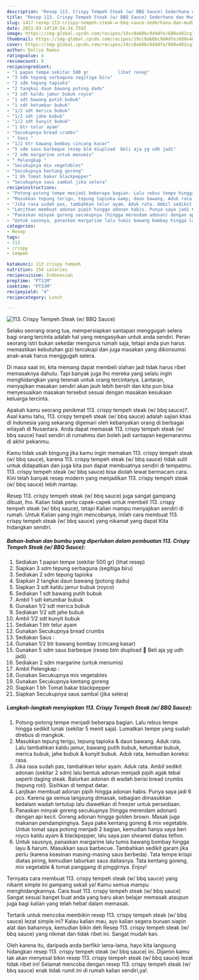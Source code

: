 ```yaml
---
description: "Resep 113. Crispy Tempeh Steak (w/ BBQ Sauce) Sederhana dan Mudah Dibuat"
title: "Resep 113. Crispy Tempeh Steak (w/ BBQ Sauce) Sederhana dan Mudah Dibuat"
slug: 1417-resep-113-crispy-tempeh-steak-w-bbq-sauce-sederhana-dan-mudah-dibuat
date: 2021-03-14T10:54:24.759Z
image: https://img-global.cpcdn.com/recipes/19cc0ab0bc9d4dfe/680x482cq70/113-crispy-tempeh-steak-w-bbq-sauce-foto-resep-utama.jpg
thumbnail: https://img-global.cpcdn.com/recipes/19cc0ab0bc9d4dfe/680x482cq70/113-crispy-tempeh-steak-w-bbq-sauce-foto-resep-utama.jpg
cover: https://img-global.cpcdn.com/recipes/19cc0ab0bc9d4dfe/680x482cq70/113-crispy-tempeh-steak-w-bbq-sauce-foto-resep-utama.jpg
author: Dollie Ramos
ratingvalue: 4
reviewcount: 8
recipeingredient:
- "1 papan tempe sekitar 500 gr           lihat resep"
- "3 sdm tepung serbaguna segitiga biru"
- "2 sdm tepung tapioka"
- "2 tangkai daun bawang potong dadu"
- "3 sdt kaldu jamur bubuk royco"
- "1 sdt bawang putih bubuk"
- "1 sdt ketumbar bubuk"
- "1/2 sdt merica bubuk"
- "1/2 sdt jahe bubuk"
- "1/2 sdt kunyit bubuk"
- "1 btr telur ayam"
- "Secukupnya bread crumbs"
- " Saus "
- "1/2 btr bawang bombay cincang kasar"
- "5 sdm saus barbeque resep blm diupload  Beli aja yg udh jadi"
- "2 sdm margarine untuk menumis"
- " Pelengkap "
- "Secukupnya mix vegetables"
- "Secukupnya kentang goreng"
- "1 bh Tomat bakar blackpepper"
- "Secukupnya saus sambal jika selera"
recipeinstructions:
- "Potong-potong tempe menjadi beberapa bagian. Lalu rebus tempe hingga sedikit lunak (sekitar 5 menit saja). Lumatkan tempe yang sudah direbus di mangkok."
- "Masukkan tepung terigu, tepung tapioka &amp; daun bawang. Aduk rata. Lalu tambahkan kaldu jamur, bawang putih bubuk, ketumbar bubuk, merica bubuk, jahe bubuk &amp; kunyit bubuk. Aduk rata, kemudian koreksi rasa."
- "Jika rasa sudah pas, tambahkan telur ayam. Aduk rata. Ambil sedikit adonan (sekitar 2 sdm) lalu bentuk adonan menjadi pipih agak tebal seperti daging steak. Balurkan adonan di wadah berisi bread crumbs (tepung roti). Sisihkan di tempat datar."
- "Lanjtkan membuat adonan pipih hingga adonan habis. Punya saya jadi 6 pcs. Karena ga semua langsung dimasak, sebagian dimasukkan kedalam wadah tertutup lalu diawetkan di freezer untuk persediaan."
- "Panaskan minyak goreng secukupnya (hingga merendam adonan) dengan api kecil. Goreng adonan hingga golden brown. Masak juga makanan pendampingnya. Saya pake kentang goreng &amp; mix vegetable. Untuk tomat saya potong menjadi 2 bagian, kemudian hanya saya beri royco kaldu ayam &amp; blackpepper, lalu saya pan sheared diatas teflon."
- "Untuk sausnya, panaskan margarine lalu tumis bawang bombay hingga layu &amp; harum. Masukkan saus barbecue. Tambahkan sedikit garam jika perlu (karena keasinan masing-masing saus berbeda). Tata tempe krispi diatas piring, kemudian taburkan saus daitasnya. Tata kentang goreng, mix vegetable &amp; tomat panggang di pinggirnya. Enjoy!"
categories:
- Resep
tags:
- 113
- crispy
- tempeh

katakunci: 113 crispy tempeh 
nutrition: 156 calories
recipecuisine: Indonesian
preptime: "PT11M"
cooktime: "PT33M"
recipeyield: "4"
recipecategory: Lunch

---
```



![113. Crispy Tempeh Steak (w/ BBQ Sauce)](https://img-global.cpcdn.com/recipes/19cc0ab0bc9d4dfe/680x482cq70/113-crispy-tempeh-steak-w-bbq-sauce-foto-resep-utama.jpg)

Selaku seorang orang tua, mempersiapkan santapan menggugah selera bagi orang tercinta adalah hal yang mengasyikan untuk anda sendiri. Peran seorang istri bukan sekedar mengurus rumah saja, tetapi anda pun harus memastikan kebutuhan gizi tercukupi dan juga masakan yang dikonsumsi anak-anak harus menggugah selera.

Di masa  saat ini, kita memang dapat membeli olahan jadi tidak harus ribet memasaknya dahulu. Tapi banyak juga lho mereka yang selalu ingin menghidangkan yang terenak untuk orang tercintanya. Lantaran, menyajikan masakan sendiri akan jauh lebih bersih dan kita pun bisa menyesuaikan masakan tersebut sesuai dengan masakan kesukaan keluarga tercinta. 



Apakah kamu seorang penikmat 113. crispy tempeh steak (w/ bbq sauce)?. Asal kamu tahu, 113. crispy tempeh steak (w/ bbq sauce) adalah sajian khas di Indonesia yang sekarang digemari oleh kebanyakan orang di berbagai wilayah di Nusantara. Anda dapat memasak 113. crispy tempeh steak (w/ bbq sauce) hasil sendiri di rumahmu dan boleh jadi santapan kegemaranmu di akhir pekanmu.

Kamu tidak usah bingung jika kamu ingin memakan 113. crispy tempeh steak (w/ bbq sauce), karena 113. crispy tempeh steak (w/ bbq sauce) tidak sulit untuk didapatkan dan juga kita pun dapat membuatnya sendiri di tempatmu. 113. crispy tempeh steak (w/ bbq sauce) bisa diolah lewat bermacam cara. Kini telah banyak resep modern yang menjadikan 113. crispy tempeh steak (w/ bbq sauce) lebih mantap.

Resep 113. crispy tempeh steak (w/ bbq sauce) juga sangat gampang dibuat, lho. Kalian tidak perlu capek-capek untuk membeli 113. crispy tempeh steak (w/ bbq sauce), tetapi Kalian mampu menyajikan sendiri di rumah. Untuk Kalian yang ingin mencobanya, inilah cara membuat 113. crispy tempeh steak (w/ bbq sauce) yang nikamat yang dapat Kita hidangkan sendiri.

<!--inarticleads1-->

##### Bahan-bahan dan bumbu yang diperlukan dalam pembuatan 113. Crispy Tempeh Steak (w/ BBQ Sauce):

1. Sediakan 1 papan tempe (sekitar 500 gr)           (lihat resep)
1. Siapkan 3 sdm tepung serbaguna (segitiga biru)
1. Sediakan 2 sdm tepung tapioka
1. Siapkan 2 tangkai daun bawang (potong dadu)
1. Siapkan 3 sdt kaldu jamur bubuk (royco)
1. Sediakan 1 sdt bawang putih bubuk
1. Ambil 1 sdt ketumbar bubuk
1. Gunakan 1/2 sdt merica bubuk
1. Sediakan 1/2 sdt jahe bubuk
1. Ambil 1/2 sdt kunyit bubuk
1. Sediakan 1 btr telur ayam
1. Gunakan Secukupnya bread crumbs
1. Sediakan  Saus :
1. Gunakan 1/2 btr bawang bombay (cincang kasar)
1. Gunakan 5 sdm saus barbeque (resep blm diupload 😬 Beli aja yg udh jadi)
1. Sediakan 2 sdm margarine (untuk menumis)
1. Ambil  Pelengkap :
1. Gunakan Secukupnya mix vegetables
1. Gunakan Secukupnya kentang goreng
1. Siapkan 1 bh Tomat bakar blackpepper
1. Siapkan Secukupnya saus sambal (jika selera)




<!--inarticleads2-->

##### Langkah-langkah menyiapkan 113. Crispy Tempeh Steak (w/ BBQ Sauce):

1. Potong-potong tempe menjadi beberapa bagian. Lalu rebus tempe hingga sedikit lunak (sekitar 5 menit saja). Lumatkan tempe yang sudah direbus di mangkok.
1. Masukkan tepung terigu, tepung tapioka &amp; daun bawang. Aduk rata. Lalu tambahkan kaldu jamur, bawang putih bubuk, ketumbar bubuk, merica bubuk, jahe bubuk &amp; kunyit bubuk. Aduk rata, kemudian koreksi rasa.
1. Jika rasa sudah pas, tambahkan telur ayam. Aduk rata. Ambil sedikit adonan (sekitar 2 sdm) lalu bentuk adonan menjadi pipih agak tebal seperti daging steak. Balurkan adonan di wadah berisi bread crumbs (tepung roti). Sisihkan di tempat datar.
1. Lanjtkan membuat adonan pipih hingga adonan habis. Punya saya jadi 6 pcs. Karena ga semua langsung dimasak, sebagian dimasukkan kedalam wadah tertutup lalu diawetkan di freezer untuk persediaan.
1. Panaskan minyak goreng secukupnya (hingga merendam adonan) dengan api kecil. Goreng adonan hingga golden brown. Masak juga makanan pendampingnya. Saya pake kentang goreng &amp; mix vegetable. Untuk tomat saya potong menjadi 2 bagian, kemudian hanya saya beri royco kaldu ayam &amp; blackpepper, lalu saya pan sheared diatas teflon.
1. Untuk sausnya, panaskan margarine lalu tumis bawang bombay hingga layu &amp; harum. Masukkan saus barbecue. Tambahkan sedikit garam jika perlu (karena keasinan masing-masing saus berbeda). Tata tempe krispi diatas piring, kemudian taburkan saus daitasnya. Tata kentang goreng, mix vegetable &amp; tomat panggang di pinggirnya. Enjoy!




Ternyata cara membuat 113. crispy tempeh steak (w/ bbq sauce) yang nikamt simple ini gampang sekali ya! Kamu semua mampu menghidangkannya. Cara buat 113. crispy tempeh steak (w/ bbq sauce) Sangat sesuai banget buat anda yang baru akan belajar memasak ataupun juga bagi kalian yang telah hebat dalam memasak.

Tertarik untuk mencoba membikin resep 113. crispy tempeh steak (w/ bbq sauce) lezat simple ini? Kalau kalian mau, ayo kalian segera buruan siapin alat dan bahannya, kemudian bikin deh Resep 113. crispy tempeh steak (w/ bbq sauce) yang nikmat dan tidak ribet ini. Sangat mudah kan. 

Oleh karena itu, daripada anda berfikir lama-lama, hayo kita langsung hidangkan resep 113. crispy tempeh steak (w/ bbq sauce) ini. Dijamin kamu tak akan menyesal bikin resep 113. crispy tempeh steak (w/ bbq sauce) lezat tidak ribet ini! Selamat mencoba dengan resep 113. crispy tempeh steak (w/ bbq sauce) enak tidak rumit ini di rumah kalian sendiri,ya!.

